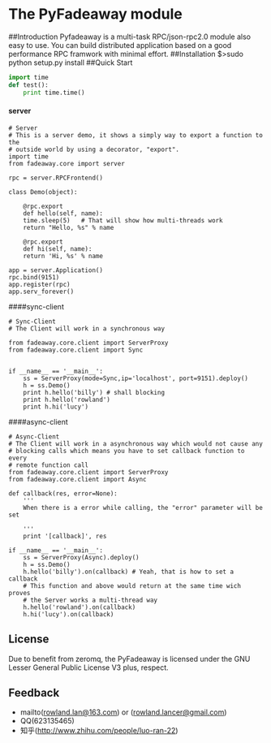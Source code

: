 ﻿The PyFadeaway module
===
##Introduction
Pyfadeaway is a multi-task RPC/json-rpc2.0 module also easy to use.
You can build distributed application based on a good performance RPC 
framwork with minimal effort.
##Installation
	$>sudo python setup.py install
##Quick Start
```python
import time
def test():
    print time.time()
```
#### server

	# Server
	# This is a server demo, it shows a simply way to export a function to the
	# outside world by using a decorator, "export".
	import time
	from fadeaway.core import server

	rpc = server.RPCFrontend()

	class Demo(object):

	    @rpc.export
	    def hello(self, name):
		time.sleep(5)   # That will show how multi-threads work
		return "Hello, %s" % name

	    @rpc.export
	    def hi(self, name):
		return 'Hi, %s' % name

	app = server.Application()
	rpc.bind(9151)
	app.register(rpc)
	app.serv_forever()
####sync-client

	# Sync-Client
	# The Client will work in a synchronous way

	from fadeaway.core.client import ServerProxy
	from fadeaway.core.client import Sync


	if __name__ == '__main__':
	    ss = ServerProxy(mode=Sync,ip='localhost', port=9151).deploy()
	    h = ss.Demo()
	    print h.hello('billy') # shall blocking
	    print h.hello('rowland')
	    print h.hi('lucy')

####async-client

	# Async-Client
	# The Client will work in a asynchronous way which would not cause any 
	# blocking calls which means you have to set callback function to every 
	# remote function call
	from fadeaway.core.client import ServerProxy
	from fadeaway.core.client import Async

	def callback(res, error=None):
	    '''
	    When there is a error while calling, the "error" parameter will be set
	    
	    '''
	    print '[callback]', res

	if __name__ == '__main__':
	    ss = ServerProxy(Async).deploy()
	    h = ss.Demo()
	    h.hello('billy').on(callback) # Yeah, that is how to set a callback
	    # This function and above would return at the same time wich proves
	    # the Server works a multi-thread way
	    h.hello('rowland').on(callback)
	    h.hi('lucy').on(callback)

## License
Due to benefit from zeromq, the PyFadeaway is licensed under the GNU Lesser
General Public License V3 plus, respect.

## Feedback
* mailto(rowland.lan@163.com) or (rowland.lancer@gmail.com)
* QQ(623135465)
* 知乎(http://www.zhihu.com/people/luo-ran-22)
